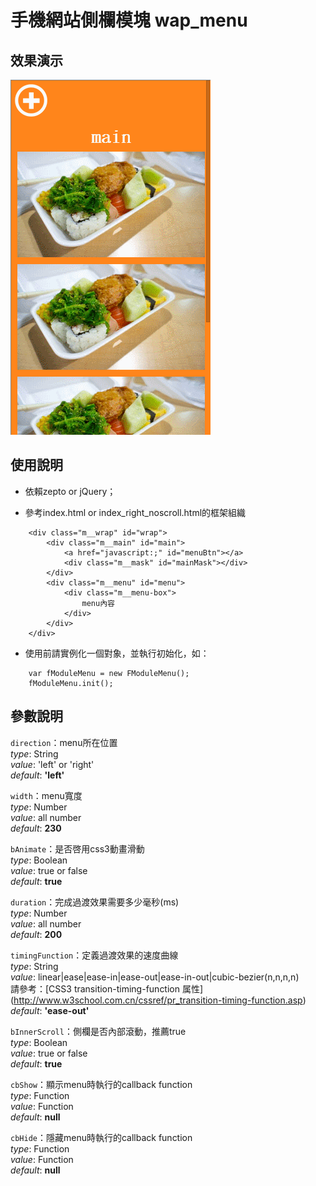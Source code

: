 手機網站側欄模塊 wap_menu
=============================

效果演示
-----------------------------
![menu_wap](https://github.com/xiaoyaojones/wap_menu/blob/master/demo.gif "menu_wap")

使用說明
-----------------------------
* 依賴zepto or jQuery；

* 參考index.html or index_right_noscroll.html的框架組織
```
	<div class="m__wrap" id="wrap">
		<div class="m__main" id="main">
			<a href="javascript:;" id="menuBtn"></a>
			<div class="m__mask" id="mainMask"></div>
		</div>
		<div class="m__menu" id="menu">
			<div class="m__menu-box">
				menu內容
			</div>
		</div>
	</div>
```

* 使用前請實例化一個對象，並執行初始化，如：
```
	var fModuleMenu = new FModuleMenu();
	fModuleMenu.init();
```

參數說明
-----------------------------
`direction`：menu所在位置<br/>
_type_: String<br/>
_value_: 'left' or 'right'<br/>
_default_: __'left'__

`width`：menu寬度<br/>
_type_: Number<br/>
_value_: all number<br/>
_default_: __230__

`bAnimate`：是否啓用css3動畫滑動<br/>
_type_: Boolean<br/>
_value_: true or false<br/>
_default_: __true__

`duration`：完成過渡效果需要多少毫秒(ms)<br/>
_type_: Number<br/>
_value_: all number<br/>
_default_: __200__

`timingFunction`：定義過渡效果的速度曲線<br/>
_type_: String<br/>
_value_: linear|ease|ease-in|ease-out|ease-in-out|cubic-bezier(n,n,n,n)<br/>請參考：[CSS3 transition-timing-function 属性]
(http://www.w3school.com.cn/cssref/pr_transition-timing-function.asp)<br/>
_default_: __'ease-out'__

`bInnerScroll`：側欄是否內部滾動，推薦true<br/>
_type_: Boolean<br/>
_value_: true or false<br/>
_default_: __true__

`cbShow`：顯示menu時執行的callback function<br/>
_type_: Function<br/>
_value_: Function<br/>
_default_: __null__

`cbHide`：隱藏menu時執行的callback function<br/>
_type_: Function<br/>
_value_: Function<br/>
_default_: __null__